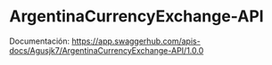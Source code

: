 # ArgentinaCurrencyExchange-API

Documentación: https://app.swaggerhub.com/apis-docs/Agusjk7/ArgentinaCurrencyExchange-API/1.0.0
